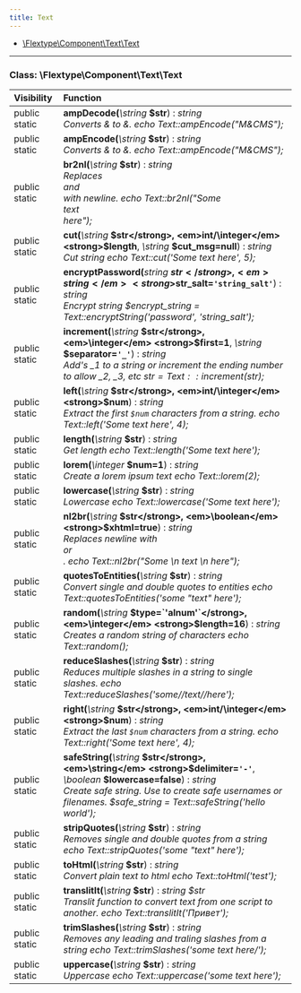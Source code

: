 ```yaml
---
title: Text
---
```


- [\Flextype\Component\Text\Text](#class-flextypecomponenttexttext)

<hr /><a id="class-flextypecomponenttexttext"></a>

### Class: \Flextype\Component\Text\Text

| Visibility    | Function                                                                                                                                                                                                                                                          |
|:------------- |:----------------------------------------------------------------------------------------------------------------------------------------------------------------------------------------------------------------------------------------------------------------- |
| public static | <strong>ampDecode(</strong><em>\string</em> <strong>$str</strong>)</strong> : <em>string</em><br /><em>Converts &amp; to &. echo Text::ampEncode("M&amp;CMS");</em>                                                                                                                   |
| public static | <strong>ampEncode(</strong><em>\string</em> <strong>$str</strong>)</strong> : <em>string</em><br /><em>Converts & to &amp;. echo Text::ampEncode("M&CMS");</em>                                                                                                                  |
| public static | <strong>br2nl(</strong><em>\string</em> <strong>$str</strong>)</strong> : <em>string</em><br /><em>Replaces <br> and <br /> with newline. echo Text::br2nl("Some <br /> text <br /> here");</em>                                                                                                              |
| public static | <strong>cut(</strong><em>\string</em> <strong>$str</strong>, <em>int/\integer</em> <strong>$length</strong>, <em>\string</em> <strong>$cut_msg=null</strong>)</strong> : <em>string</em><br /><em>Cut string echo Text::cut('Some text here', 5);</em>    |
| public static | <strong>encryptPassword(</strong><em>string</em> <strong>$str</strong>, <em>string</em> <strong>$str_salt=`'string_salt'`</strong>)</strong> : <em>string</em><br /><em>Encrypt string $encrypt_string = Text::encryptString('password', 'string_salt');</em>                                                         |
| public static | <strong>increment(</strong><em>\string</em> <strong>$str</strong>, <em>\integer</em> <strong>$first=1</strong>, <em>\string</em> <strong>$separator=`'_'`</strong>)</strong> : <em>string</em><br /><em>Add's _1 to a string or increment the ending number to allow _2, _3, etc $str = Text::increment($str);</em>    |
| public static | <strong>left(</strong><em>\string</em> <strong>$str</strong>, <em>int/\integer</em> <strong>$num</strong>)</strong> : <em>string</em><br /><em>Extract the first `$num` characters from a string. echo Text::left('Some text here', 4);</em>                                                         |
| public static | <strong>length(</strong><em>\string</em> <strong>$str</strong>)</strong> : <em>string</em><br /><em>Get length echo Text::length('Some text here');</em>                                                                                                              |
| public static | <strong>lorem(</strong><em>\integer</em> <strong>$num=1</strong>)</strong> : <em>string</em><br /><em>Create a lorem ipsum text echo Text::lorem(2);</em>                                                                                                              |
| public static | <strong>lowercase(</strong><em>\string</em> <strong>$str</strong>)</strong> : <em>string</em><br /><em>Lowercase echo Text::lowercase('Some text here');</em>                                                                                                              |
| public static | <strong>nl2br(</strong><em>\string</em> <strong>$str</strong>, <em>\boolean</em> <strong>$xhtml=true</strong>)</strong> : <em>string</em><br /><em>Replaces newline with <br> or <br />. echo Text::nl2br("Some \n text \n here");</em>                                                         |
| public static | <strong>quotesToEntities(</strong><em>\string</em> <strong>$str</strong>)</strong> : <em>string</em><br /><em>Convert single and double quotes to entities echo Text::quotesToEntities('some "text" here');</em>                                                                                                              |
| public static | <strong>random(</strong><em>\string</em> <strong>$type=`'alnum'`</strong>, <em>\integer</em> <strong>$length=16</strong>)</strong> : <em>string</em><br /><em>Creates a random string of characters echo Text::random();</em>                                                         |
| public static | <strong>reduceSlashes(</strong><em>\string</em> <strong>$str</strong>)</strong> : <em>string</em><br /><em>Reduces multiple slashes in a string to single slashes. echo Text::reduceSlashes('some//text//here');</em>                                                                                                              |
| public static | <strong>right(</strong><em>\string</em> <strong>$str</strong>, <em>int/\integer</em> <strong>$num</strong>)</strong> : <em>string</em><br /><em>Extract the last `$num` characters from a string. echo Text::right('Some text here', 4);</em>                                                         |
| public static | <strong>safeString(</strong><em>\string</em> <strong>$str</strong>, <em>\string</em> <strong>$delimiter=`'-'`</strong>, <em>\boolean</em> <strong>$lowercase=false</strong>)</strong> : <em>string</em><br /><em>Create safe string. Use to create safe usernames or filenames. $safe_string = Text::safeString('hello world');</em> |
| public static | <strong>stripQuotes(</strong><em>\string</em> <strong>$str</strong>)</strong> : <em>string</em><br /><em>Removes single and double quotes from a string echo Text::stripQuotes('some "text" here');</em>                                                                                                         |
| public static | <strong>toHtml(</strong><em>\string</em> <strong>$str</strong>)</strong> : <em>string</em><br /><em>Convert plain text to html echo Text::toHtml('test');</em>                                                                                                         |
| public static | <strong>translitIt(</strong><em>\string</em> <strong>$str</strong>)</strong> : <em>string $str</em><br /><em>Translit function to convert text from one script to another. echo Text::translitIt('Привет');</em>                                                                                                         |
| public static | <strong>trimSlashes(</strong><em>\string</em> <strong>$str</strong>)</strong> : <em>string</em><br /><em>Removes any leading and traling slashes from a string echo Text::trimSlashes('some text here/');</em>                                                                                                         |
| public static | <strong>uppercase(</strong><em>\string</em> <strong>$str</strong>)</strong> : <em>string</em><br /><em>Uppercase echo Text::uppercase('some text here');</em>                                                                                                         |
